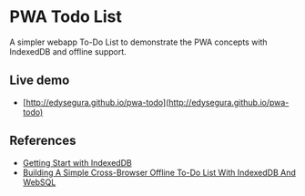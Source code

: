 # PWA Todo List

A simpler webapp To-Do List to demonstrate the PWA concepts with IndexedDB and offline support.

## Live demo

- [http://edysegura.github.io/pwa-todo](http://edysegura.github.io/pwa-todo)

## References

- [Getting Start with IndexedDB](https://www.youtube.com/watch?v=g4U5WRzHitM)
- [Building A Simple Cross-Browser Offline To-Do List With IndexedDB And WebSQL](https://www.smashingmagazine.com/2014/09/building-simple-cross-browser-offline-todo-list-indexeddb-websql/)
